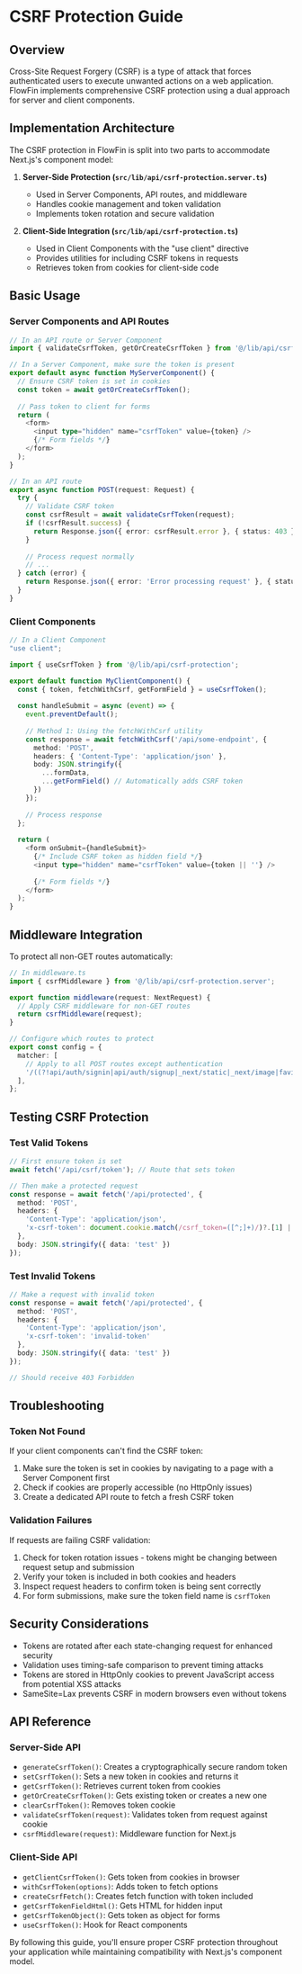 # CSRF Protection Guide

## Overview

Cross-Site Request Forgery (CSRF) is a type of attack that forces authenticated users to execute unwanted actions on a web application. FlowFin implements comprehensive CSRF protection using a dual approach for server and client components.

## Implementation Architecture

The CSRF protection in FlowFin is split into two parts to accommodate Next.js's component model:

1. **Server-Side Protection (`src/lib/api/csrf-protection.server.ts`)**
   - Used in Server Components, API routes, and middleware
   - Handles cookie management and token validation
   - Implements token rotation and secure validation

2. **Client-Side Integration (`src/lib/api/csrf-protection.ts`)**
   - Used in Client Components with the "use client" directive
   - Provides utilities for including CSRF tokens in requests
   - Retrieves token from cookies for client-side code

## Basic Usage

### Server Components and API Routes

```typescript
// In an API route or Server Component
import { validateCsrfToken, getOrCreateCsrfToken } from '@/lib/api/csrf-protection.server';

// In a Server Component, make sure the token is present
export default async function MyServerComponent() {
  // Ensure CSRF token is set in cookies
  const token = await getOrCreateCsrfToken();
  
  // Pass token to client for forms
  return (
    <form>
      <input type="hidden" name="csrfToken" value={token} />
      {/* Form fields */}
    </form>
  );
}

// In an API route
export async function POST(request: Request) {
  try {
    // Validate CSRF token
    const csrfResult = await validateCsrfToken(request);
    if (!csrfResult.success) {
      return Response.json({ error: csrfResult.error }, { status: 403 });
    }
    
    // Process request normally
    // ...
  } catch (error) {
    return Response.json({ error: 'Error processing request' }, { status: 500 });
  }
}
```

### Client Components

```typescript
// In a Client Component
"use client";

import { useCsrfToken } from '@/lib/api/csrf-protection';

export default function MyClientComponent() {
  const { token, fetchWithCsrf, getFormField } = useCsrfToken();
  
  const handleSubmit = async (event) => {
    event.preventDefault();
    
    // Method 1: Using the fetchWithCsrf utility
    const response = await fetchWithCsrf('/api/some-endpoint', {
      method: 'POST',
      headers: { 'Content-Type': 'application/json' },
      body: JSON.stringify({ 
        ...formData,
        ...getFormField() // Automatically adds CSRF token
      })
    });
    
    // Process response
  };
  
  return (
    <form onSubmit={handleSubmit}>
      {/* Include CSRF token as hidden field */}
      <input type="hidden" name="csrfToken" value={token || ''} />
      
      {/* Form fields */}
    </form>
  );
}
```

## Middleware Integration

To protect all non-GET routes automatically:

```typescript
// In middleware.ts
import { csrfMiddleware } from '@/lib/api/csrf-protection.server';

export function middleware(request: NextRequest) {
  // Apply CSRF middleware for non-GET routes
  return csrfMiddleware(request);
}

// Configure which routes to protect
export const config = {
  matcher: [
    // Apply to all POST routes except authentication
    '/((?!api/auth/signin|api/auth/signup|_next/static|_next/image|favicon.ico).*)',
  ],
};
```

## Testing CSRF Protection

### Test Valid Tokens

```typescript
// First ensure token is set
await fetch('/api/csrf/token'); // Route that sets token

// Then make a protected request
const response = await fetch('/api/protected', {
  method: 'POST',
  headers: {
    'Content-Type': 'application/json',
    'x-csrf-token': document.cookie.match(/csrf_token=([^;]+)/)?.[1] || ''
  },
  body: JSON.stringify({ data: 'test' })
});
```

### Test Invalid Tokens

```typescript
// Make a request with invalid token
const response = await fetch('/api/protected', {
  method: 'POST',
  headers: {
    'Content-Type': 'application/json',
    'x-csrf-token': 'invalid-token'
  },
  body: JSON.stringify({ data: 'test' })
});

// Should receive 403 Forbidden
```

## Troubleshooting

### Token Not Found

If your client components can't find the CSRF token:

1. Make sure the token is set in cookies by navigating to a page with a Server Component first
2. Check if cookies are properly accessible (no HttpOnly issues)
3. Create a dedicated API route to fetch a fresh CSRF token

### Validation Failures

If requests are failing CSRF validation:

1. Check for token rotation issues - tokens might be changing between request setup and submission
2. Verify your token is included in both cookies and headers
3. Inspect request headers to confirm token is being sent correctly
4. For form submissions, make sure the token field name is `csrfToken`

## Security Considerations

- Tokens are rotated after each state-changing request for enhanced security
- Validation uses timing-safe comparison to prevent timing attacks
- Tokens are stored in HttpOnly cookies to prevent JavaScript access from potential XSS attacks
- SameSite=Lax prevents CSRF in modern browsers even without tokens

## API Reference

### Server-Side API

- `generateCsrfToken()`: Creates a cryptographically secure random token
- `setCsrfToken()`: Sets a new token in cookies and returns it
- `getCsrfToken()`: Retrieves current token from cookies
- `getOrCreateCsrfToken()`: Gets existing token or creates a new one
- `clearCsrfToken()`: Removes token cookie
- `validateCsrfToken(request)`: Validates token from request against cookie
- `csrfMiddleware(request)`: Middleware function for Next.js

### Client-Side API

- `getClientCsrfToken()`: Gets token from cookies in browser
- `withCsrfToken(options)`: Adds token to fetch options
- `createCsrfFetch()`: Creates fetch function with token included
- `getCsrfTokenFieldHtml()`: Gets HTML for hidden input
- `getCsrfTokenObject()`: Gets token as object for forms
- `useCsrfToken()`: Hook for React components

By following this guide, you'll ensure proper CSRF protection throughout your application while maintaining compatibility with Next.js's component model.